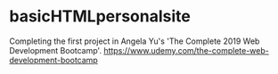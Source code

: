 # basicHTMLpersonalsite

Completing the first project in Angela Yu's 'The Complete 2019 Web Development Bootcamp'.
https://www.udemy.com/the-complete-web-development-bootcamp
